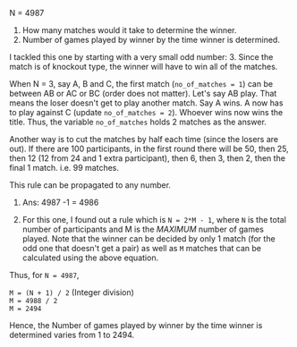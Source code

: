 
N = 4987 
1) How many matches would it take to determine the winner.
2) Number of games played by winner by the time winner is determined. 

I tackled this one by starting with a very small odd number: 3. Since the match is of knockout type, the winner will have to win all of the matches. 

When N = 3, say A, B and C, the first match (`no_of_matches = 1`) can be between AB or AC or BC (order does not matter). Let's say AB play. That means the loser doesn't get to play another match. Say A wins. A now has to play against C (update `no_of_matches = 2`). Whoever wins now wins the title. Thus, the variable `no_of_matches` holds 2 matches as the answer.

Another way is to cut the matches by half each time (since the losers are out). If there are 100 participants, in the first round there will be 50, then 25, then 12 (12 from 24 and 1 extra participant), then 6, then 3, then 2, then the final 1 match. i.e. 99 matches.

This rule can be propagated to any number.
1) Ans: 4987 -1 = 4986

2) For this one, I found out a rule which is `N = 2*M - 1`, where `N` is the total number of participants and M is the *MAXIMUM* number of games played. Note that the winner can be decided by only 1 match (for the odd one that doesn't get a pair) as well as `M` matches that can be calculated using the above equation.

Thus, for `N = 4987`, 

`M = (N + 1) / 2` (Integer division) <br>
`M = 4988 / 2` <br>
`M = 2494`

Hence, the Number of games played by winner by the time winner is determined varies from 1 to 2494.

